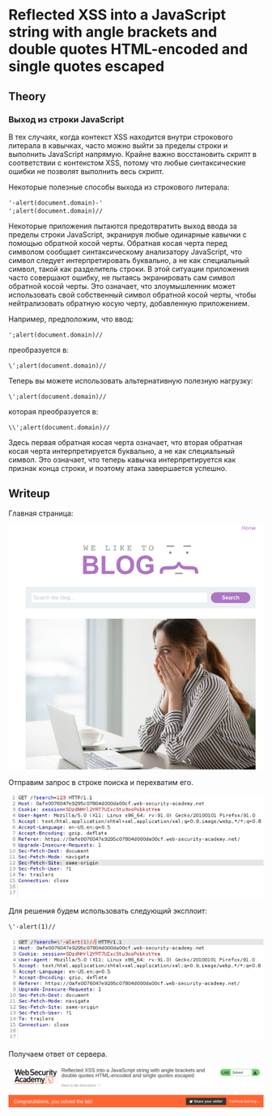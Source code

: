 # Reflected XSS into a JavaScript string with angle brackets and double quotes HTML-encoded and single quotes escaped

## Theory

<h3>Выход из строки JavaScript</h3>

В тех случаях, когда контекст XSS находится внутри строкового литерала в кавычках, часто можно выйти за пределы строки и выполнить JavaScript напрямую. Крайне важно восстановить скрипт в соответствии с контекстом XSS, потому что любые синтаксические ошибки не позволят выполнить весь скрипт.

Некоторые полезные способы выхода из строкового литерала:
```
'-alert(document.domain)-'
';alert(document.domain)//
```

Некоторые приложения пытаются предотвратить выход ввода за пределы строки JavaScript, экранируя любые одинарные кавычки с помощью обратной косой черты. Обратная косая черта перед символом сообщает синтаксическому анализатору JavaScript, что символ следует интерпретировать буквально, а не как специальный символ, такой как разделитель строки. В этой ситуации приложения часто совершают ошибку, не пытаясь экранировать сам символ обратной косой черты. Это означает, что злоумышленник может использовать свой собственный символ обратной косой черты, чтобы нейтрализовать обратную косую черту, добавленную приложением.

Например, предположим, что ввод:
```
';alert(document.domain)//
```

преобразуется в:
```
\';alert(document.domain)//
```

Теперь вы можете использовать альтернативную полезную нагрузку:
```
\';alert(document.domain)//
```

которая преобразуется в:
```
\\';alert(document.domain)//
```

Здесь первая обратная косая черта означает, что вторая обратная косая черта интерпретируется буквально, а не как специальный символ. Это означает, что теперь кавычка интерпретируется как признак конца строки, и поэтому атака завершается успешно.

## Writeup

Главная страница:

![](https://github.com/fobblified/Writeups/blob/main/Portswigger/(XSS)_Cross-site_scripting/Reflected_XSS_into_a_JavaScript_string_with_angle_brackets_and_double_quotes_HTML-encoded_and_single_quotes_escaped/assets/1.png)

Отправим запрос в строке поиска и перехватим его.

![](https://github.com/fobblified/Writeups/blob/main/Portswigger/(XSS)_Cross-site_scripting/Reflected_XSS_into_a_JavaScript_string_with_angle_brackets_and_double_quotes_HTML-encoded_and_single_quotes_escaped/assets/2.png)

Для решения будем использовать следующий эксплоит:
```
\'-alert(1)//
```

![](https://github.com/fobblified/Writeups/blob/main/Portswigger/(XSS)_Cross-site_scripting/Reflected_XSS_into_a_JavaScript_string_with_angle_brackets_and_double_quotes_HTML-encoded_and_single_quotes_escaped/assets/3.png)

Получаем ответ от сервера.

![](https://github.com/fobblified/Writeups/blob/main/Portswigger/(XSS)_Cross-site_scripting/Reflected_XSS_into_a_JavaScript_string_with_angle_brackets_and_double_quotes_HTML-encoded_and_single_quotes_escaped/assets/4.png)
